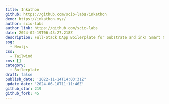 ```yaml
---
title: Inkathon
github: https://github.com/scio-labs/inkathon
demo: https://inkathon.xyz/
author: scio-labs
author_link: https://github.com/scio-labs
date: 2024-02-19T06:43:27.218Z
description: Full-Stack DApp Boilerplate for Substrate and ink! Smart Contracts
ssg:
  - Nextjs
css:
  - Tailwind
cms: []
category:
  - Boilerplate
draft: false
publish_date: '2022-11-14T14:03:31Z'
update_date: '2024-06-18T11:11:46Z'
github_star: 219
github_fork: 45
---
```

